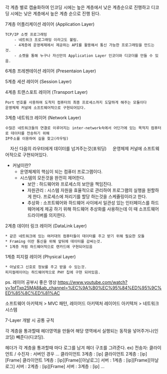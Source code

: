 각 계층 별로 캡슐화하여 인코딩 시에는 높은 계층에서 낮은 계층순으로 진행하고
디코딩 시에는 낮은 계층에서 높은 계층 순으로 진행 된다.


7계층
어플리케이션 레이어 (Application Layer)

	TCP/IP 소켓 프로그래밍
		- 네트워크 프로그래밍 이라고도 불림.
		- 4계층에 운영체제에서 제공하는 API를 활용해서 통신 가능한 프로그래밍을 만드는 것.
		- 소켓을 통해 누구나 자신만의 Application Layer 인코더와 디코더를 만들 수 있음.

  

6계층
프레젠테이션 레이어 (Presentaion Layer)

  
  

5계층
세션 레이어 (Session Layer)

  
  

4계층
트랜스포트 레이어 (Transport Layer)

	Port 번호를 사용하여 도착지 컴퓨터의 최종 프로세스까지 도달하게 해주는 모듈이다
	운영체제 커널에 소프트웨어적으로 구현되어있다.
  


3계층
네트워크 레이어 (Network Layer)

	수많은 네트워크들의 연결로 이루어지는 inter-network속에서 어딘가에 있는 목적지 컴퓨터로 데이터를 전송하기 위해
	IP주소를 이용하여 길을 찾고(라우팅)
    자신 다음의 라우터에게 데이터를 넘겨주는것(포워딩)
    운영체제 커널에 소프트웨어적으로 구현되어있다.

+ 커널이란?
	- 운영체제의 핵심이 되는 컴퓨터 프로그램이다.
	- 시스템의 모든것을 완전히 제어한다.
		* 보안 : 하드웨어와 프로세스의 보안을 책임진다.
		* 자원관리 : 시스템 자원을 효율적으로 관리하여 프로그램의 실행을 원할하게 한다. 프로세스에 처리기를 할당 하는것을 스케쥴링이라고 한다.
		* 추상화 : 소프트웨어와 하드웨어 사이에서 일관성 있는 인터페이스를 하드웨어에게 제공 하기 위해 하드웨어 추상화를 사용하는데 이 때 소프트웨어 드라이버를 의지한다.
  


2계층
데이터 링크 레이어 (DataLink Layer)

	* 같은 네트워크에 있는 여러대의 컴퓨터들이 데이터를 주고 받기 위해 필요한 모듈
	* Framing 이란 통신을 위해 앞뒤에 데이터를 감싸는것.
	* 1계층 처럼 하드웨어적으로 랜카드에 구현되어있음



1계층
피지컬 레이어 (Physical Layer)

	* 아날로그 신호로 정보를 주고 받을 수 있는것.
	피지컬레이어는 하드웨어적으로 PHY 칩에 구현 되어있음.


  
ps. 레이어 공부시 좋은 영상
https://www.youtube.com/watch?v=1pfTxp25MA8&ab_channel=%EC%9A%B0%EC%95%84%ED%95%9C%ED%85%8C%ED%81%AC


소프트웨어 아키텍처 > MVC 패턴, 레이어드 아키텍처
레이어드 아키텍처 > 네트워크 시스템






7-Layer 개발 시 공통 규칙

각 계층을 통과할때 헤더영역을 만들어 해당 영역에서 실행되는 동작을 넣어주거나(인코딩) 빼준다(디코딩).

헤더가 각 계층을 통과할때 마다 로그를 남겨 헤더 구조를 그려준다.
ex) 전송자: 클라이언트 / 수진자 : 서버인 경우
...
클라이언트 3계층 : [ip]
클라이언트 2계층 : [ip][Frame]
클라이언트 1계층 : [ip][Frame][아날로그]
서버 : 1계층 : [ip][Frame][아날로그]
서버 : 2계층 : [ip][Frame]
서버 : 3계층 : [ip]
...
